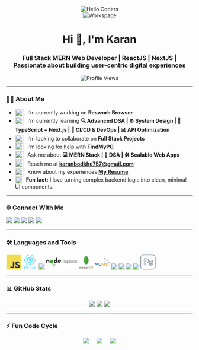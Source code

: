 <div align="center">
  
<img src="https://github.com/SP-XD/SP-XD/blob/main/images/hellocoders_rounded.gif?raw=true" alt="Hello Coders" width="60%"/> <br>
<img src="https://github.com/SP-XD/SP-XD/blob/main/images/dev-working_rounded.gif?raw=true" alt="Workspace" width="40%"/><br> 

<h1>Hi 👋, I'm Karan</h1>
<h3>Full Stack MERN Web Developer | ReactJS | NextJS | Passionate about building user-centric digital experiences</h3>

![Profile Views](https://komarev.com/ghpvc/?username=karanb757&label=Profile%20views&color=0e75b6&style=flat)


</div>

---

### 👨‍💻 About Me

- <img src="https://github.com/SP-XD/SP-XD/blob/main/images/Developer.gif" width="22" height="22" style="vertical-align:middle;"/> &nbsp; I’m currently working on **Resworb Browser**
- <img src="https://github.com/SP-XD/SP-XD/blob/main/images/hyperkitty.gif?raw=true" width="22" height="22" style="vertical-align:middle;"/> &nbsp; I’m currently learning **🔍 Advanced DSA | ⚙️ System Design | 🔧 TypeScript + Next.js | 🚀 CI/CD & DevOps | 📊 API Optimization** 
- <img src="https://media4.giphy.com/media/v1.Y2lkPTc5MGI3NjExZG9kNml6ZjNmZDB1bjFtanVxcTlrcDU4cnY1cDJmMjkweGk0ZjBucyZlcD12MV9pbnRlcm5hbF9naWZfYnlfaWQmY3Q9cw/4YCCY41GKzDuYeHnWW/giphy.gif" width="22" height="22" style="vertical-align:middle;"/> &nbsp; I’m looking to collaborate on **Full Stack Projects**
- <img src="https://media2.giphy.com/media/v1.Y2lkPTc5MGI3NjExNzdsMjhjNWgwejZlM3QwNGt5a2M1MHZ4MzJiN3Btb2ZmdHJ6cG03cCZlcD12MV9pbnRlcm5hbF9naWZfYnlfaWQmY3Q9cw/02RJUkpmGy0qmu4Dwz/giphy.gif" width="22" height="22" style="vertical-align:middle;"/> &nbsp; I’m looking for help with **FindMyPG**
- <img src="https://github.com/SP-XD/SP-XD/blob/main/images/message.gif?raw=true" width="22" height="22" style="vertical-align:middle;"/> &nbsp; Ask me about **💻 MERN Stack | 🧠 DSA | 🛠️ Scalable Web Apps**
- <img src="https://media1.giphy.com/media/v1.Y2lkPTc5MGI3NjExdmhrOXE1cXZubTE0bDJsY2ljbTYzczMwbjU1b3YzaWlqOGxjbWpkbCZlcD12MV9pbnRlcm5hbF9naWZfYnlfaWQmY3Q9cw/6zPOFOa8B7V2W1knzD/giphy.gif" width="22" height="22" style="vertical-align:middle;"/> &nbsp; Reach me at **karanbodkhe757@gmail.com**
- <img src="https://media3.giphy.com/media/v1.Y2lkPTc5MGI3NjExeDd1cXM2MjNyZzBrbmo5NDExZ3h3YWRmZXkwdzM0ZHU1eWN3YTBubiZlcD12MV9pbnRlcm5hbF9naWZfYnlfaWQmY3Q9cw/RMZWv7UqikFGIvv6m4/giphy.gif" width="22" height="22" style="vertical-align:middle;"/> &nbsp; Know about my experiences [**My Resume**](https://drive.google.com/file/d/1adqxc8raqZUcGRnjCbd8n630Ju7geyoi/view?usp=drive_link)
- <img src="https://github.com/SP-XD/SP-XD/blob/main/images/lightning.gif?raw=true" width="18" height="18" style="vertical-align:middle;"/> &nbsp; **Fun fact:** I love turning complex backend logic into clean, minimal UI components.




---

### 🌐 Connect With Me
<p align="left">
<a href="https://linkedin.com/in/karan bodkhe" target="_blank"><img src="https://raw.githubusercontent.com/rahuldkjain/github-profile-readme-generator/master/src/images/icons/Social/linked-in-alt.svg" width="40"/></a>
<a href="https://instagram.com/_karan797" target="_blank"><img src="https://raw.githubusercontent.com/rahuldkjain/github-profile-readme-generator/master/src/images/icons/Social/instagram.svg" width="40"/></a>
<a href="https://www.codechef.com/users/karan757" target="_blank"><img src="https://cdn.jsdelivr.net/npm/simple-icons@3.1.0/icons/codechef.svg" width="40"/></a>
<a href="https://www.leetcode.com/karan757" target="_blank"><img src="https://raw.githubusercontent.com/rahuldkjain/github-profile-readme-generator/master/src/images/icons/Social/leet-code.svg" width="40"/></a>
<a href="https://auth.geeksforgeeks.org/user/karan757" target="_blank"><img src="https://raw.githubusercontent.com/rahuldkjain/github-profile-readme-generator/master/src/images/icons/Social/geeks-for-geeks.svg" width="40"/></a>
</p>

---

### 🛠️ Languages and Tools
<p>
<img src="https://raw.githubusercontent.com/devicons/devicon/master/icons/javascript/javascript-original.svg" width="40"/> 
<img src="https://raw.githubusercontent.com/devicons/devicon/master/icons/react/react-original-wordmark.svg" width="40"/>
<img src="https://cdn.worldvectorlogo.com/logos/nextjs-2.svg" width="40"/>
<img src="https://raw.githubusercontent.com/devicons/devicon/master/icons/nodejs/nodejs-original-wordmark.svg" width="40"/>
<img src="https://raw.githubusercontent.com/devicons/devicon/master/icons/express/express-original-wordmark.svg" width="40"/>
<img src="https://raw.githubusercontent.com/devicons/devicon/master/icons/mongodb/mongodb-original-wordmark.svg" width="40"/>
<img src="https://raw.githubusercontent.com/devicons/devicon/master/icons/mysql/mysql-original-wordmark.svg" width="40"/>
<img src="https://www.vectorlogo.zone/logos/tailwindcss/tailwindcss-icon.svg" width="40"/>
<img src="https://www.vectorlogo.zone/logos/getpostman/getpostman-icon.svg" width="40"/>
<img src="https://www.vectorlogo.zone/logos/git-scm/git-scm-icon.svg" width="40"/>
<img src="https://www.vectorlogo.zone/logos/figma/figma-icon.svg" width="40"/>
<img src="https://raw.githubusercontent.com/devicons/devicon/master/icons/photoshop/photoshop-line.svg" width="40"/>
</p>

---

### 📊 GitHub Stats

<div align="center">
<img src="https://github-readme-stats.vercel.app/api/top-langs?username=karanb757&show_icons=true&locale=en&layout=compact" height="150" />
<img src="https://github-readme-stats.vercel.app/api?username=karanb757&show_icons=true&locale=en" height="150" />
<img src="https://github-readme-streak-stats.herokuapp.com/?user=karanb757" height="150" />
</div>

---

### ⚡ Fun Code Cycle

<div align="center">
<img src="https://raw.githubusercontent.com/Tarikul-Islam-Anik/Animated-Fluent-Emojis/master/Emojis/Smilies/Face%20with%20Spiral%20Eyes.png" width="12%"/>
&nbsp;&nbsp;&nbsp;
<img src="https://raw.githubusercontent.com/Tarikul-Islam-Anik/Animated-Fluent-Emojis/master/Emojis/Smilies/Relieved%20Face.png" width="12%"/>
&nbsp;&nbsp;&nbsp;
<img src="https://raw.githubusercontent.com/Tarikul-Islam-Anik/Animated-Fluent-Emojis/master/Emojis/Smilies/Astonished%20Face.png" width="12%"/>
</div>
